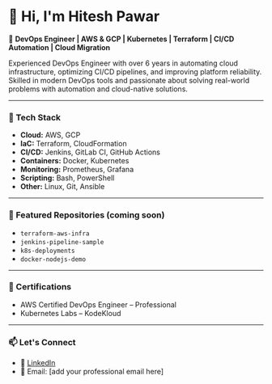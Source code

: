 # 👋 Hi, I'm Hitesh Pawar

🚀 **DevOps Engineer | AWS & GCP | Kubernetes | Terraform | CI/CD Automation | Cloud Migration**

Experienced DevOps Engineer with over 6 years in automating cloud infrastructure, optimizing CI/CD pipelines, and improving platform reliability. Skilled in modern DevOps tools and passionate about solving real-world problems with automation and cloud-native solutions.

---

### 🔧 Tech Stack
- **Cloud:** AWS, GCP
- **IaC:** Terraform, CloudFormation
- **CI/CD:** Jenkins, GitLab CI, GitHub Actions
- **Containers:** Docker, Kubernetes
- **Monitoring:** Prometheus, Grafana
- **Scripting:** Bash, PowerShell
- **Other:** Linux, Git, Ansible

---

### 📁 Featured Repositories (coming soon)
- `terraform-aws-infra`
- `jenkins-pipeline-sample`
- `k8s-deployments`
- `docker-nodejs-demo`

---

### 📜 Certifications
- AWS Certified DevOps Engineer – Professional
- Kubernetes Labs – KodeKloud

---

### 📫 Let's Connect
- 🔗 [LinkedIn](https://www.linkedin.com/in/hitesh-pawar-403691146/)
- 📧 Email: [add your professional email here]
